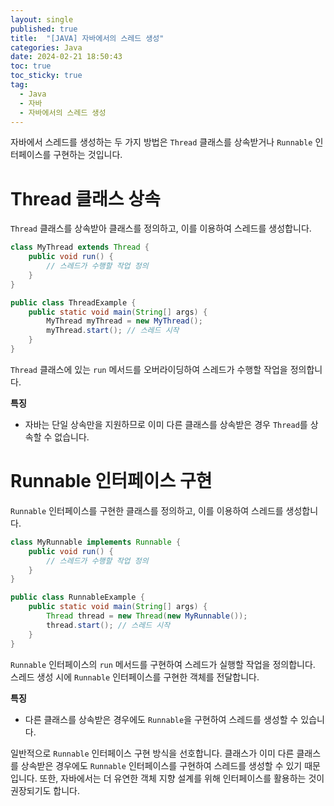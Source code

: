 ```yaml
---
layout: single
published: true
title:  "[JAVA] 자바에서의 스레드 생성"
categories: Java
date: 2024-02-21 18:50:43
toc: true
toc_sticky: true
tag:   
  - Java
  - 자바
  - 자바에서의 스레드 생성
---
```


자바에서 스레드를 생성하는 두 가지 방법은 `Thread` 클래스를 상속받거나 `Runnable` 인터페이스를 구현하는 것입니다.

# **Thread 클래스 상속**

`Thread` 클래스를 상속받아 클래스를 정의하고, 이를 이용하여 스레드를 생성합니다.

```java
class MyThread extends Thread {
    public void run() {
        // 스레드가 수행할 작업 정의
    }
}

public class ThreadExample {
    public static void main(String[] args) {
        MyThread myThread = new MyThread();
        myThread.start(); // 스레드 시작
    }
}

```

`Thread` 클래스에 있는 `run` 메서드를 오버라이딩하여 스레드가 수행할 작업을 정의합니다.

**특징**

- 자바는 단일 상속만을 지원하므로 이미 다른 클래스를 상속받은 경우 `Thread`를 상속할 수 없습니다.

# **Runnable 인터페이스 구현**

`Runnable` 인터페이스를 구현한 클래스를 정의하고, 이를 이용하여 스레드를 생성합니다.

```java
class MyRunnable implements Runnable {
    public void run() {
        // 스레드가 수행할 작업 정의
    }
}

public class RunnableExample {
    public static void main(String[] args) {
        Thread thread = new Thread(new MyRunnable());
        thread.start(); // 스레드 시작
    }
}

```

`Runnable` 인터페이스의 `run` 메서드를 구현하여 스레드가 실행할 작업을 정의합니다. 스레드 생성 시에 `Runnable` 인터페이스를 구현한 객체를 전달합니다.

**특징**

- 다른 클래스를 상속받은 경우에도 `Runnable`을 구현하여 스레드를 생성할 수 있습니다.

일반적으로 `Runnable` 인터페이스 구현 방식을 선호합니다. 클래스가 이미 다른 클래스를 상속받은 경우에도 `Runnable` 인터페이스를 구현하여 스레드를 생성할 수 있기 때문입니다. 또한, 자바에서는 더 유연한 객체 지향 설계를 위해 인터페이스를 활용하는 것이 권장되기도 합니다.